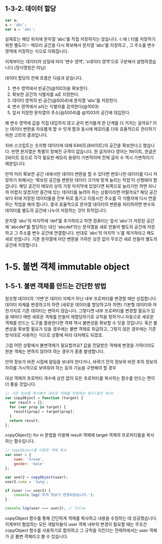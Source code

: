 ## 1-3-2. 데이터 할당

```jsx
var a;
a = 'abc';
var a = 'abc';
```

실제로는 해당 위치에 문자열 ‘abc’를 직접 저장하지는 않습니다. ㄷ에ㅣ터를 저장하기 위한 별도이ㅡ 메모리 공간을 다시 확보해서 문자열 ‘abc’를 저장하고 , 그 주소를 변수 영역에 저장하는 식으로 이뤄집니다. 

이제부터는 데이터의 성질에 따라 ‘변수 영역’, ‘x데이터 영역’으로 구분해서 설명하겠습니다.(정식명칭은 아님)

데이터 할당의 전체 흐름은 다음과 같습니다. 

<aside>

1. 변수 영역에서 빈공간(@1003)을 확보한다.
2. 확보한 공간의 식별자를 a로 지정한다.
3. 데이터 영역의 빈 공간(@5004)에 문자열 ‘abc’를 저장한다.
4. 변수 영역에서 a라는 식별자를 검색한다(@1003)
5. 앞서 저장한 문자열의 주소(@5004)를 @1003의 공간에 대입한다.
</aside>

왜 변수 영역에 값을 직접 대입하지 않고 굳이 번거롭게 한 단계를 더 거치는 걸까요? 이는 데이터 변환을 자유롭게 할 수 잇게 함과 동시에 메모리를 더욱 효율적으로 관리하기 위한 고민의 결과입니다. 

자바 스크립트는 숫자형 데이터에 대해 64비트(8바이트)의 공간을 확보한다고 했습니다. 반면 문자열은 특별히 정해진 규격이 없습니다. 한 글자마다 영어는 1바이트, 한글은 2바이트 등으로 각각 필요한 메모리 용량이 가변적이며 전체 글자 수 역시 가변적이기 때문입니다.

만약 미리 확보한 공간 내에서만 데이터 변환을 할 수 있다면 변호나한 데이터를 다시 저장하기 위해서는 ‘확보된 공간을 변환된 데이터 크기에 맞게 늘리는 작업’이 선행돼야 할 겁니다. 해당 공간이 메모리 상의 가장 마지막에 있었다면 뒤쪽으로 늘리기만 하면 되니까 어렵지 않겠지만 중간에 있는 데이터를 늘려야 하는 상황이라면 어떨까요? 해당 공간보다 뒤에 저장된 데이터들을 전부 뒤로 옮기고 이동시킨 주소를 각 식별자에 다시 연결하는 작업을 해야 합니다. 결국 효율적으로 문자열 데이터의 변환을 처리하려면 변수와 데이터를 별도의 공간에 나누어 저장하는 것이 최적입니다.

문자열 ‘abc’의 마지막에 ‘def’를 추가하라고 하면 컴퓨터는 앞서 ‘abc’가 저장된 공간에 ‘abcdef’를 할당하는 대신 ‘abcdef’라는 문자열을 새로 만들어 별도의 공간에 저장하고 그 주소를 변수 공간에 연결합니다. 반대로 ‘abc’의 마지막 ‘c’를 제거하라고 해도 새로 만듭니다. 기존 문자열에 어던 변환을 가하든 상관 없이 무조건 새로 만들어 별도의 공간에 저장합니다.

# 1-5. 불변 객체 immutable object

## 1-5-1. 불변 객체를 만드는 간단한 방법

참조형 데이터의 ‘가변’은 데이터 자체가 아닌 내부 프로퍼티를 변경할 때만 성립합니다. 데이터 자체를 변경하고자 하면 (새로운 데이터를 할당하고자 하면) 기본형 데이터와 마찬가지로 기존 데이터는 변하지 않습니다. 그렇다면 내부 프로퍼티를 변경할 필요가 있을 때마다 매번 새로운 객체를 만들어 재할당하기로 규칙을 정하거나 자동으로 새로운 객체를 만드는 도구를 활용한다면 객체 역시 불변성을 확보할 수 잇을 것입니다. 혹은 불변성을 확보할 필요가 있을 경우에는 불변 객체로 취급하고, 그렇지 않은 경우에는 기존 방식대로 사용하는 식으로 상황에 따라 대처해도 되겠죠. 

그럼 어떤 상황에서 불변객체가 필요할까요? 값을 전달받은 객체에 변경을 가하더라도 원본 객체는 변하지 않아야 하는 경우가 종종 발생합니다. 

만약 정보가 바뀐 시점에 알림을 보내야 한다거나, 바뀌기 전의 정보와 바뀐 후의 정보의 차이를 가시적으로 보여줘야 하는 등의 기능을 구현해야 할 경우

대상 객체의 프로퍼티 개수에 상관 없이 모든 프로퍼티를 복사하는 함수를 만드는 편이 더 좋을 것입니다. 

```jsx
// 기존 정보를 복사해서 새로운 객체를 반환하는 함수(얕은 복사)
var copyObject = function (target) {
  var result = {};
  for (var prop in target) {
    result[prop] = target[prop];
  }
  return result;
};
```

copyObject는 for in 문법을 이용해 result 객체에 target 객체의 프로퍼티들을 복사하는 함수입니다. 

```jsx
// copyObject를 이용한 객체 복사
var user = {
	name: 'Ireum',
	gender: 'male'
};

var user2 = copyObject(user);
user2.name = 'Jung';

if (user !== user2) {
	console.log('유저 정보가 변경되었습니다.');
}

console.log(user === user2); // false
```

copyObject 함수를 통해 간단하게 객체를 복사하고 내용을 수정하는 데 성공했습니다. 이제부터 협업하는 모든 개발자들이 user 객체 내부의 변경이 필요할 때는 무조건 copyObject 함수를 사용하기로 합의하고 그 규칙을 지킨다는 전제하에서는 user 객체가 곧 불변 객체라고 볼 수 있습니다.